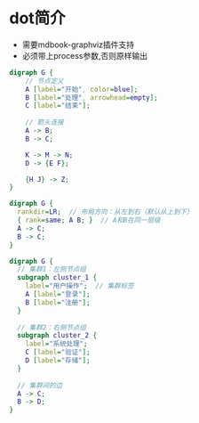 # dot简介

- 需要mdbook-graphviz插件支持
- 必须带上process参数,否则原样输出

```dot process
digraph G {
    // 节点定义
    A [label="开始", color=blue];
    B [label="处理", arrowhead=empty];
    C [label="结束"];
    
    // 箭头连接
    A -> B;
    B -> C;

    K -> M -> N; 
    D -> {E F};  

    {H J} -> Z;
}
```

```dot process
digraph G {
  rankdir=LR;  // 布局方向：从左到右（默认从上到下）
  { rank=same; A B; }  // A和B在同一层级
  A -> C;
  B -> C;
}
```

```dot process
digraph G {
  // 集群1：左侧节点组
  subgraph cluster_1 {
    label="用户操作";  // 集群标签
    A [label="登录"];
    B [label="注册"];
  }
  
  // 集群2：右侧节点组
  subgraph cluster_2 {
    label="系统处理";
    C [label="验证"];
    D [label="存储"];
  }
  
  // 集群间的边
  A -> C;
  B -> D;
}
```
